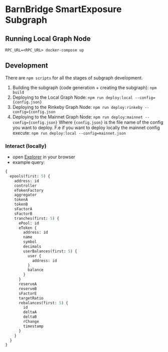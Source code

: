 # BarnBridge SmartExposure Subgraph

## Running Local Graph Node

```
RPC_URL=<RPC_URL> docker-compose up
```

## Development

There are `npm scripts` for all the stages of subgraph development.

1. Building the subgraph (code generation + creating the subgraph): `npm build`
2. Deploying to the Local Graph Node: `npm run deploy:local --config={config.json}`
3. Deploying to the Rinkeby Graph Node: `npm run deploy:rinkeby --config={config.json`
4. Deploying to the Mainnet Graph Node: `npm run deploy:mainnet --config={config.json}`
Where `{config.json}` is the file name of the config you want to deploy. F.e if you want to deploy locally the mainnet config execute: `npm run deploy:local --config=mainnet.json`

### Interact (locally)
- open [Explorer](http://127.0.0.1:8000/subgraphs/name/barnbridge/barnbridge-smart-exposure-local/graphql) in your browser
- example query:
```graphql
{
  epools(first: 5) {
    address: id
    controller
    eTokenFactory
    aggregator
    tokenA
    tokenB
    sFactorA
    sFactorB
    tranches(first: 5) {
      ePool: id
      eToken {
        address: id
        name
        symbol
        decimals
        userBalances(first: 5) {
          user {
            address: id
          }
          balance
        }
      }
      reserveA
      reserveB
      sFactorE
      targetRatio
      rebalances(first: 5) {
        id
        deltaA
        deltaB
        rChange
        timestamp
      }
    }
  }
}
```